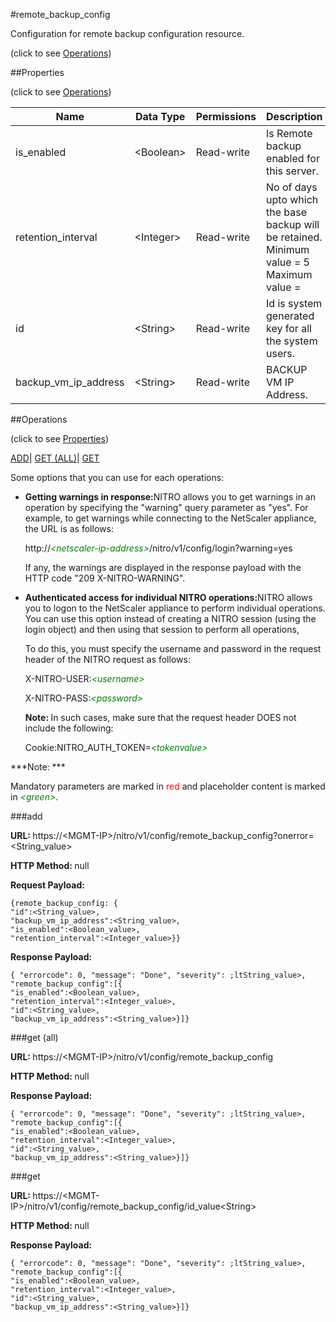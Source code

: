 #remote_backup_config



Configuration for remote backup configuration resource.

<span>(click to see [Operations](#operations))</span>



##Properties 

<span>(click to see [Operations](#operations))</span>





<table><thead><tr><th>Name</th><th>Data Type</th><th>Permissions</th><th>Description</th></tr></thead><tbody><tr><td>is_enabled</td><td>&lt;Boolean></td><td>Read-write</td><td>Is Remote backup enabled for this server.</td></tr><tr><td>retention_interval</td><td>&lt;Integer></td><td>Read-write</td><td>No of days upto which the base backup will be retained.<br>Minimum value = 5<br>Maximum value =</td></tr><tr><td>id</td><td>&lt;String></td><td>Read-write</td><td>Id is system generated key for all the system users.</td></tr><tr><td>backup_vm_ip_address</td><td>&lt;String></td><td>Read-write</td><td>BACKUP VM IP Address.</td></tr></tbody></table>

##Operations 

<span>(click to see [Properties](#properties))</span>





[ADD](#add)| [GET (ALL)](#get-all)| [GET](#get)





Some options that you can use for each operations:

<ul><li><p><b>Getting warnings in response:</b>NITRO allows you to get warnings in an operation by specifying the "warning" query parameter as "yes". For example, to get warnings while connecting to the NetScaler appliance, the URL is as follows:</p><p>http://<span style="color:green;font-style:italic;">&lt;netscaler-ip-address&gt;</span>/nitro/v1/config/login?warning=yes</p><p>If any, the warnings are displayed in the response payload with the HTTP code "209 X-NITRO-WARNING".</p></li><li><p><b>Authenticated access for individual NITRO operations:</b>NITRO allows you to logon to the NetScaler appliance to perform individual operations. You can use this option instead of creating a NITRO session (using the login object) and then using that session to perform all operations,</p><p>To do this, you must specify the username and password in the request header of the NITRO request as follows:</p><p>X-NITRO-USER:<span style="color:green;font-style:italic;">&lt;username&gt;</span></p><p>X-NITRO-PASS:<span style="color:green;font-style:italic;">&lt;password&gt;</span></p><p><b>Note: </b>In such cases, make sure that the request header DOES not include the following:</p><p>Cookie:NITRO_AUTH_TOKEN=<span style="color:green;font-style:italic;">&lt;tokenvalue&gt;</span></p></li></ul>







***Note: *** 

Mandatory parameters are marked in <span style="color:#FF0000;">red</span> and placeholder content is marked in <span style="color:green;font-style:italic">&lt;green&gt;</span>.



###add







<b>URL: </b>https://&lt;MGMT-IP&gt;/nitro/v1/config/remote_backup_config?onerror=&lt;String_value&gt;

<b>HTTP Method: </b>null

<b>Request Payload: </b>
```
{remote_backup_config: {
"id":<String_value>,
"backup_vm_ip_address":<String_value>,
"is_enabled":<Boolean_value>,
"retention_interval":<Integer_value>}}
```

<b>Response Payload: </b>
```
{ "errorcode": 0, "message": "Done", "severity": ;ltString_value>, "remote_backup_config":[{
"is_enabled":<Boolean_value>,
"retention_interval":<Integer_value>,
"id":<String_value>,
"backup_vm_ip_address":<String_value>}]}
```







###get (all)







<b>URL: </b>https://&lt;MGMT-IP&gt;/nitro/v1/config/remote_backup_config

<b>HTTP Method: </b>null

<b>Response Payload: </b>
```
{ "errorcode": 0, "message": "Done", "severity": ;ltString_value>, "remote_backup_config":[{
"is_enabled":<Boolean_value>,
"retention_interval":<Integer_value>,
"id":<String_value>,
"backup_vm_ip_address":<String_value>}]}
```







###get







<b>URL: </b>https://&lt;MGMT-IP&gt;/nitro/v1/config/remote_backup_config/id_value&lt;String&gt;

<b>HTTP Method: </b>null

<b>Response Payload: </b>
```
{ "errorcode": 0, "message": "Done", "severity": ;ltString_value>, "remote_backup_config":[{
"is_enabled":<Boolean_value>,
"retention_interval":<Integer_value>,
"id":<String_value>,
"backup_vm_ip_address":<String_value>}]}
```







